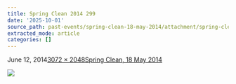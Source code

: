 ```yaml
---
title: Spring Clean 2014 299
date: '2025-10-01'
source_path: past-events/spring-clean-18-may-2014/attachment/spring-clean-2014-299/index.html
extracted_mode: article
categories: []
---
```

June 12, 2014[3072 × 2048](/assets/images/2014/06/Spring-Clean-2014-299.jpg)[Spring Clean, 18 May 2014](past-events/spring-clean-18-may-2014/)

[![](/assets/images/2014/06/Spring-Clean-2014-299.jpg)](past-events/spring-clean-18-may-2014/attachment/spring-clean-2014-318/)
